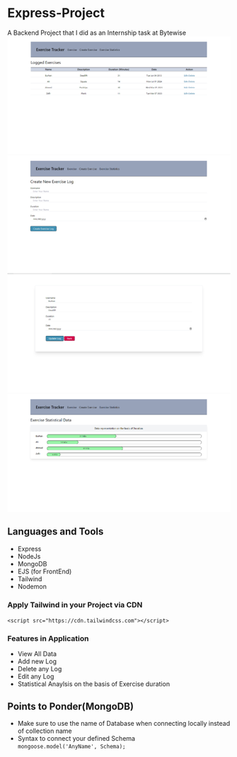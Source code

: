 # Express-Project
A Backend Project that I did as an Internship task at Bytewise
![Alt text](imgs/home.PNG)
![Alt text](imgs/Creation.PNG)
![Alt text](imgs/editpage.PNG)
![Alt text](imgs/stats.PNG)
## Languages and Tools
- Express
- NodeJs
- MongoDB
- EJS (for FrontEnd)
- Tailwind
- Nodemon

### Apply Tailwind in your Project via CDN <br>
`<script src="https://cdn.tailwindcss.com"></script>`

### Features in Application
- View All Data
- Add new Log
- Delete any Log
- Edit any Log
- Statistical Anaylsis on the basis of Exercise duration

## Points to Ponder(MongoDB)
- Make sure to use the name of Database when connecting locally instead of collection name
- Syntax to connect your defined Schema <br> `mongoose.model('AnyName', Schema);`